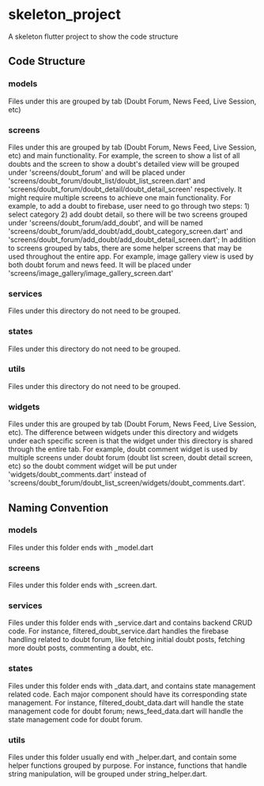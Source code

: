 # skeleton_project  
  
A skeleton flutter project to show the  code structure
  
## Code Structure
### models
Files under this are grouped by tab (Doubt Forum, News Feed, Live Session, etc) 

### screens
Files under this are grouped by tab (Doubt Forum, News Feed, Live Session, etc) and main functionality. For example, the screen to show a list of all doubts and the screen to show a doubt's detailed view will be grouped under 'screens/doubt_forum' and will be placed under 'screens/doubt_forum/doubt_list/doubt_list_screen.dart' and 'screens/doubt_forum/doubt_detail/doubt_detail_screen' respectively. It might require multiple screens to achieve one main functionality. For example, to add a doubt to firebase, user need to go through two steps: 1) select category 2) add doubt detail, so there will be two screens grouped under 'screens/doubt_forum/add_doubt', and will be named 'screens/doubt_forum/add_doubt/add_doubt_category_screen.dart' and 'screens/doubt_forum/add_doubt/add_doubt_detail_screen.dart';
In addition to screens grouped by tabs, there are some helper screens that may be used throughout the entire app. For example, image gallery view is used by both doubt forum and news feed. It will be placed under 'screens/image_gallery/image_gallery_screen.dart' 
### services
Files under this directory do not need to be grouped. 

### states
Files under this directory do not need to be grouped. 

### utils
Files under this directory do not need to be grouped. 

### widgets
Files under this are grouped by tab (Doubt Forum, News Feed, Live Session, etc). The difference between widgets under this directory and widgets under each specific screen is that the widget under this directory is shared through the entire tab. For example, doubt comment widget is used by multiple screens under doubt forum (doubt list screen, doubt detail screen, etc) so the doubt comment widget will be put under 'widgets/doubt_comments.dart' instead of 'screens/doubt_forum/doubt_list_screen/widgets/doubt_comments.dart'. 

## Naming Convention
### models
Files under this folder ends with _model.dart

### screens
Files under this folder ends with _screen.dart. 

### services
Files under this folder ends with _service.dart and contains backend CRUD code. For instance, filtered_doubt_service.dart handles the firebase handling related to doubt forum, like fetching initial doubt posts, fetching more doubt posts, commenting a doubt, etc. 

### states
Files under this folder ends with _data.dart, and contains state management related code. Each major component should have its corresponding state management. For instance, filtered_doubt_data.dart will handle the state management code for doubt forum; news_feed_data.dart will handle the state management code for doubt forum. 

### utils 
Files under this folder usually end with _helper.dart, and contain some helper functions grouped by purpose. For instance, functions that handle string manipulation, will be grouped under string_helper.dart.  
